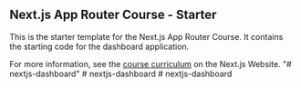 ## Next.js App Router Course - Starter

This is the starter template for the Next.js App Router Course. It contains the starting code for the dashboard application.

For more information, see the [course curriculum](https://nextjs.org/learn) on the Next.js Website.
"# nextjs-dashboard" 
#   n e x t j s - d a s h b o a r d  
 #   n e x t j s - d a s h b o a r d  
 